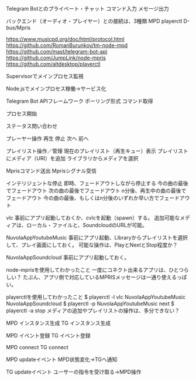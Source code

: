 
Telegram Botとのプライベート・チャット
コマンド入力
メセージ出力

バックエンド（オーディオ・プレイヤー）との接続は、3種類
MPD
playerctl
D-bus/Mpris

https://www.musicpd.org/doc/html/protocol.html
https://github.com/RomanBurunkov/tm-node-mpd
https://github.com/mast/telegram-bot-api
https://github.com/JumpLink/node-mpris
https://github.com/altdesktop/playerctl

Supervisorでメインプロセス監視

Node.jsでメインプロセス稼働→サービス化

Telegram Bot APIフレームワーク
ポーリング形式
コマンド取得

プロセス開始



ステータス問い合わせ


プレーヤー操作
再生
停止
次へ
前へ


プレイリスト操作／管理
現在のプレイリスト（再生キュー）表示
プレイリストにメディア（URI）を追加
ライブラリからメディアを選択

Mprisコマンド送出
Mprisシグナル受信

インテリジェントな停止
即時、フェードアウトしながら停止する
今の曲の最後でフェードアウト
次の曲の最後でフェードアウト
n分後、再生中の曲の最後でフェードアウト
今の曲の最後、もしくはn分後のいずれか早い方でフェードアウト


vlc
事前にアプリ起動しておくか、cvlcを起動（spawn）する。
追加可能なメディアは、ローカル・ファイルと、SoundcloudのURLが可能。

NuvolaAppYoutubeMusic
事前にアプリ起動、Libraryからプレイリストを選択して、プレイ画面にしておく。
可能な操作は、PlayとNextとStop程度か？


NuvolaAppSoundcloud
事前にアプリ起動しておく。


node-mprisを使用してわかったこと
一度にコネクト出来るアプリは、ひとつらしい？
たぶん、アプリ側で対応しているMPRISメッセージは一通り使えるっぽい。

playerctlを使用してわかったこと
$ playerctl -l
vlc
NuvolaAppYoutubeMusic
NuvolaAppSoundcloud
$ playerctl -p NuvolaAppYoutubeMusic next
$ playerctl -a stop
メディアの追加やプレイリストの操作は、多分できない？



MPD インスタンス生成
TG インスタンス生成

MPD イベント登録
TG イベント登録

MPD connect
TG connect

MPD updateイベント
    MPD状態変化→TGへ通知

TG updateイベント
    ユーサーの指令を受け取る→MPD操作


